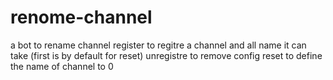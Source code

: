 # renome-channel
a bot to rename channel
register to regitre a channel and all name it can take (first is by default for reset)
unregistre to remove config
reset to define the name of channel to 0

